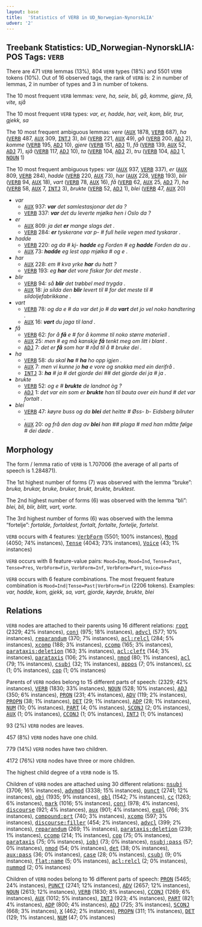 ```yaml
---
layout: base
title:  'Statistics of VERB in UD_Norwegian-NynorskLIA'
udver: '2'
---
```


## Treebank Statistics: UD_Norwegian-NynorskLIA: POS Tags: `VERB`

There are 471 `VERB` lemmas (13%), 804 `VERB` types (18%) and 5501 `VERB` tokens (10%).
Out of 16 observed tags, the rank of `VERB` is: 2 in number of lemmas, 2 in number of types and 3 in number of tokens.

The 10 most frequent `VERB` lemmas: <em>vere, ha, seie, bli, gå, komme, gjere, få, vite, sjå</em>

The 10 most frequent `VERB` types:  <em>var, er, hadde, har, veit, kom, blir, trur, gjekk, sa</em>

The 10 most frequent ambiguous lemmas: <em>vere</em> (<tt><a href="no_nynorsklia-pos-AUX.html">AUX</a></tt> 1878, <tt><a href="no_nynorsklia-pos-VERB.html">VERB</a></tt> 687), <em>ha</em> (<tt><a href="no_nynorsklia-pos-VERB.html">VERB</a></tt> 487, <tt><a href="no_nynorsklia-pos-AUX.html">AUX</a></tt> 309, <tt><a href="no_nynorsklia-pos-INTJ.html">INTJ</a></tt> 3), <em>bli</em> (<tt><a href="no_nynorsklia-pos-VERB.html">VERB</a></tt> 221, <tt><a href="no_nynorsklia-pos-AUX.html">AUX</a></tt> 49), <em>gå</em> (<tt><a href="no_nynorsklia-pos-VERB.html">VERB</a></tt> 200, <tt><a href="no_nynorsklia-pos-ADJ.html">ADJ</a></tt> 2), <em>komme</em> (<tt><a href="no_nynorsklia-pos-VERB.html">VERB</a></tt> 195, <tt><a href="no_nynorsklia-pos-ADJ.html">ADJ</a></tt> 10), <em>gjere</em> (<tt><a href="no_nynorsklia-pos-VERB.html">VERB</a></tt> 151, <tt><a href="no_nynorsklia-pos-ADJ.html">ADJ</a></tt> 1), <em>få</em> (<tt><a href="no_nynorsklia-pos-VERB.html">VERB</a></tt> 139, <tt><a href="no_nynorsklia-pos-AUX.html">AUX</a></tt> 52, <tt><a href="no_nynorsklia-pos-ADJ.html">ADJ</a></tt> 7), <em>sjå</em> (<tt><a href="no_nynorsklia-pos-VERB.html">VERB</a></tt> 117, <tt><a href="no_nynorsklia-pos-ADJ.html">ADJ</a></tt> 10), <em>ta</em> (<tt><a href="no_nynorsklia-pos-VERB.html">VERB</a></tt> 104, <tt><a href="no_nynorsklia-pos-ADJ.html">ADJ</a></tt> 2), <em>tru</em> (<tt><a href="no_nynorsklia-pos-VERB.html">VERB</a></tt> 104, <tt><a href="no_nynorsklia-pos-ADJ.html">ADJ</a></tt> 1, <tt><a href="no_nynorsklia-pos-NOUN.html">NOUN</a></tt> 1)

The 10 most frequent ambiguous types:  <em>var</em> (<tt><a href="no_nynorsklia-pos-AUX.html">AUX</a></tt> 937, <tt><a href="no_nynorsklia-pos-VERB.html">VERB</a></tt> 337), <em>er</em> (<tt><a href="no_nynorsklia-pos-AUX.html">AUX</a></tt> 809, <tt><a href="no_nynorsklia-pos-VERB.html">VERB</a></tt> 284), <em>hadde</em> (<tt><a href="no_nynorsklia-pos-VERB.html">VERB</a></tt> 220, <tt><a href="no_nynorsklia-pos-AUX.html">AUX</a></tt> 73), <em>har</em> (<tt><a href="no_nynorsklia-pos-AUX.html">AUX</a></tt> 228, <tt><a href="no_nynorsklia-pos-VERB.html">VERB</a></tt> 193), <em>blir</em> (<tt><a href="no_nynorsklia-pos-VERB.html">VERB</a></tt> 94, <tt><a href="no_nynorsklia-pos-AUX.html">AUX</a></tt> 18), <em>vart</em> (<tt><a href="no_nynorsklia-pos-VERB.html">VERB</a></tt> 78, <tt><a href="no_nynorsklia-pos-AUX.html">AUX</a></tt> 16), <em>få</em> (<tt><a href="no_nynorsklia-pos-VERB.html">VERB</a></tt> 62, <tt><a href="no_nynorsklia-pos-AUX.html">AUX</a></tt> 25, <tt><a href="no_nynorsklia-pos-ADJ.html">ADJ</a></tt> 7), <em>ha</em> (<tt><a href="no_nynorsklia-pos-VERB.html">VERB</a></tt> 58, <tt><a href="no_nynorsklia-pos-AUX.html">AUX</a></tt> 7, <tt><a href="no_nynorsklia-pos-INTJ.html">INTJ</a></tt> 3), <em>brukte</em> (<tt><a href="no_nynorsklia-pos-VERB.html">VERB</a></tt> 52, <tt><a href="no_nynorsklia-pos-ADJ.html">ADJ</a></tt> 1), <em>blei</em> (<tt><a href="no_nynorsklia-pos-VERB.html">VERB</a></tt> 47, <tt><a href="no_nynorsklia-pos-AUX.html">AUX</a></tt> 20)


* <em>var</em>
  * <tt><a href="no_nynorsklia-pos-AUX.html">AUX</a></tt> 937: <em><b>var</b> det samlestasjonar det da ?</em>
  * <tt><a href="no_nynorsklia-pos-VERB.html">VERB</a></tt> 337: <em><b>var</b> det du leverte mjølka hen i Oslo da ?</em>
* <em>er</em>
  * <tt><a href="no_nynorsklia-pos-AUX.html">AUX</a></tt> 809: <em>ja det <b>er</b> mange slags det .</em>
  * <tt><a href="no_nynorsklia-pos-VERB.html">VERB</a></tt> 284: <em><b>er</b> tyskerane var p- # full heile vegen med tyskarar .</em>
* <em>hadde</em>
  * <tt><a href="no_nynorsklia-pos-VERB.html">VERB</a></tt> 220: <em>og da # kj- <b>hadde</b> eg Forden # eg <b>hadde</b> Forden da au .</em>
  * <tt><a href="no_nynorsklia-pos-AUX.html">AUX</a></tt> 73: <em><b>hadde</b> eg lest opp mjølka # og e .</em>
* <em>har</em>
  * <tt><a href="no_nynorsklia-pos-AUX.html">AUX</a></tt> 228: <em>em # kva yrke <b>har</b> du hatt ?</em>
  * <tt><a href="no_nynorsklia-pos-VERB.html">VERB</a></tt> 193: <em>eg <b>har</b> det vore fiskar for det meste .</em>
* <em>blir</em>
  * <tt><a href="no_nynorsklia-pos-VERB.html">VERB</a></tt> 94: <em>så <b>blir</b> det trøbbel med trygda .</em>
  * <tt><a href="no_nynorsklia-pos-AUX.html">AUX</a></tt> 18: <em>ja silda den <b>blir</b> levert til # for det meste til # sildoljefabrikkane .</em>
* <em>vart</em>
  * <tt><a href="no_nynorsklia-pos-VERB.html">VERB</a></tt> 78: <em>og da e # da var det jo # da <b>vart</b> det jo vel noko handtering .</em>
  * <tt><a href="no_nynorsklia-pos-AUX.html">AUX</a></tt> 16: <em><b>vart</b> du jaga til land .</em>
* <em>få</em>
  * <tt><a href="no_nynorsklia-pos-VERB.html">VERB</a></tt> 62: <em>for å <b>få</b> e # for å komme til noko større materiell .</em>
  * <tt><a href="no_nynorsklia-pos-AUX.html">AUX</a></tt> 25: <em>men # eg må kanskje <b>få</b> tenkt meg om litt i blant .</em>
  * <tt><a href="no_nynorsklia-pos-ADJ.html">ADJ</a></tt> 7: <em>det er <b>få</b> som har # råd til å # bruke dei .</em>
* <em>ha</em>
  * <tt><a href="no_nynorsklia-pos-VERB.html">VERB</a></tt> 58: <em>du skal <b>ha</b> # <b>ha</b> ho opp igjen .</em>
  * <tt><a href="no_nynorsklia-pos-AUX.html">AUX</a></tt> 7: <em>men vi kunne jo <b>ha</b> e vore og snakka med ein derifrå .</em>
  * <tt><a href="no_nynorsklia-pos-INTJ.html">INTJ</a></tt> 3: <em><b>ha</b> # ja # det gjorde dei ## det gjorde dei ja # ja .</em>
* <em>brukte</em>
  * <tt><a href="no_nynorsklia-pos-VERB.html">VERB</a></tt> 52: <em>og e # <b>brukte</b> de landnot òg ?</em>
  * <tt><a href="no_nynorsklia-pos-ADJ.html">ADJ</a></tt> 1: <em>det var ein som er <b>brukte</b> han til bauta over ein hund # det var fortalt .</em>
* <em>blei</em>
  * <tt><a href="no_nynorsklia-pos-VERB.html">VERB</a></tt> 47: <em>køyre buss og da <b>blei</b> det heitte # Øss- b- Eidsberg bilruter .</em>
  * <tt><a href="no_nynorsklia-pos-AUX.html">AUX</a></tt> 20: <em>og frå den dag av <b>blei</b> han ## plaga # med han måtte følge # dei døde .</em>

## Morphology

The form / lemma ratio of `VERB` is 1.707006 (the average of all parts of speech is 1.284871).

The 1st highest number of forms (7) was observed with the lemma “bruke”: <em>bruka, brukar, bruke, bruker, brukt, brukte, bruktest</em>.

The 2nd highest number of forms (6) was observed with the lemma “bli”: <em>blei, bli, blir, blitt, vart, vorte</em>.

The 3rd highest number of forms (6) was observed with the lemma “fortelje”: <em>fortalde, fortaldest, fortalt, fortalte, fortelje, fortelst</em>.

`VERB` occurs with 4 features: <tt><a href="no_nynorsklia-feat-VerbForm.html">VerbForm</a></tt> (5501; 100% instances), <tt><a href="no_nynorsklia-feat-Mood.html">Mood</a></tt> (4050; 74% instances), <tt><a href="no_nynorsklia-feat-Tense.html">Tense</a></tt> (4043; 73% instances), <tt><a href="no_nynorsklia-feat-Voice.html">Voice</a></tt> (43; 1% instances)

`VERB` occurs with 8 feature-value pairs: `Mood=Imp`, `Mood=Ind`, `Tense=Past`, `Tense=Pres`, `VerbForm=Fin`, `VerbForm=Inf`, `VerbForm=Part`, `Voice=Pass`

`VERB` occurs with 6 feature combinations.
The most frequent feature combination is `Mood=Ind|Tense=Past|VerbForm=Fin` (2206 tokens).
Examples: <em>var, hadde, kom, gjekk, sa, vart, gjorde, køyrde, brukte, blei</em>


## Relations

`VERB` nodes are attached to their parents using 16 different relations: <tt><a href="no_nynorsklia-dep-root.html">root</a></tt> (2329; 42% instances), <tt><a href="no_nynorsklia-dep-conj.html">conj</a></tt> (975; 18% instances), <tt><a href="no_nynorsklia-dep-advcl.html">advcl</a></tt> (577; 10% instances), <tt><a href="no_nynorsklia-dep-reparandum.html">reparandum</a></tt> (370; 7% instances), <tt><a href="no_nynorsklia-dep-acl-relcl.html">acl:relcl</a></tt> (284; 5% instances), <tt><a href="no_nynorsklia-dep-xcomp.html">xcomp</a></tt> (188; 3% instances), <tt><a href="no_nynorsklia-dep-ccomp.html">ccomp</a></tt> (165; 3% instances), <tt><a href="no_nynorsklia-dep-parataxis-deletion.html">parataxis:deletion</a></tt> (163; 3% instances), <tt><a href="no_nynorsklia-dep-acl-cleft.html">acl:cleft</a></tt> (144; 3% instances), <tt><a href="no_nynorsklia-dep-parataxis.html">parataxis</a></tt> (106; 2% instances), <tt><a href="no_nynorsklia-dep-nmod.html">nmod</a></tt> (80; 1% instances), <tt><a href="no_nynorsklia-dep-acl.html">acl</a></tt> (79; 1% instances), <tt><a href="no_nynorsklia-dep-csubj.html">csubj</a></tt> (32; 1% instances), <tt><a href="no_nynorsklia-dep-appos.html">appos</a></tt> (7; 0% instances), <tt><a href="no_nynorsklia-dep-cc.html">cc</a></tt> (1; 0% instances), <tt><a href="no_nynorsklia-dep-cop.html">cop</a></tt> (1; 0% instances)

Parents of `VERB` nodes belong to 15 different parts of speech:  (2329; 42% instances), <tt><a href="no_nynorsklia-pos-VERB.html">VERB</a></tt> (1830; 33% instances), <tt><a href="no_nynorsklia-pos-NOUN.html">NOUN</a></tt> (528; 10% instances), <tt><a href="no_nynorsklia-pos-ADJ.html">ADJ</a></tt> (350; 6% instances), <tt><a href="no_nynorsklia-pos-PRON.html">PRON</a></tt> (231; 4% instances), <tt><a href="no_nynorsklia-pos-ADV.html">ADV</a></tt> (119; 2% instances), <tt><a href="no_nynorsklia-pos-PROPN.html">PROPN</a></tt> (38; 1% instances), <tt><a href="no_nynorsklia-pos-DET.html">DET</a></tt> (29; 1% instances), <tt><a href="no_nynorsklia-pos-ADP.html">ADP</a></tt> (28; 1% instances), <tt><a href="no_nynorsklia-pos-NUM.html">NUM</a></tt> (10; 0% instances), <tt><a href="no_nynorsklia-pos-PART.html">PART</a></tt> (4; 0% instances), <tt><a href="no_nynorsklia-pos-SCONJ.html">SCONJ</a></tt> (2; 0% instances), <tt><a href="no_nynorsklia-pos-AUX.html">AUX</a></tt> (1; 0% instances), <tt><a href="no_nynorsklia-pos-CCONJ.html">CCONJ</a></tt> (1; 0% instances), <tt><a href="no_nynorsklia-pos-INTJ.html">INTJ</a></tt> (1; 0% instances)

93 (2%) `VERB` nodes are leaves.

457 (8%) `VERB` nodes have one child.

779 (14%) `VERB` nodes have two children.

4172 (76%) `VERB` nodes have three or more children.

The highest child degree of a `VERB` node is 15.

Children of `VERB` nodes are attached using 30 different relations: <tt><a href="no_nynorsklia-dep-nsubj.html">nsubj</a></tt> (3706; 16% instances), <tt><a href="no_nynorsklia-dep-advmod.html">advmod</a></tt> (3338; 15% instances), <tt><a href="no_nynorsklia-dep-punct.html">punct</a></tt> (2741; 12% instances), <tt><a href="no_nynorsklia-dep-obj.html">obj</a></tt> (1935; 9% instances), <tt><a href="no_nynorsklia-dep-obl.html">obl</a></tt> (1542; 7% instances), <tt><a href="no_nynorsklia-dep-cc.html">cc</a></tt> (1263; 6% instances), <tt><a href="no_nynorsklia-dep-mark.html">mark</a></tt> (1016; 5% instances), <tt><a href="no_nynorsklia-dep-conj.html">conj</a></tt> (978; 4% instances), <tt><a href="no_nynorsklia-dep-discourse.html">discourse</a></tt> (921; 4% instances), <tt><a href="no_nynorsklia-dep-aux.html">aux</a></tt> (901; 4% instances), <tt><a href="no_nynorsklia-dep-expl.html">expl</a></tt> (766; 3% instances), <tt><a href="no_nynorsklia-dep-compound-prt.html">compound:prt</a></tt> (740; 3% instances), <tt><a href="no_nynorsklia-dep-xcomp.html">xcomp</a></tt> (597; 3% instances), <tt><a href="no_nynorsklia-dep-discourse-filler.html">discourse:filler</a></tt> (454; 2% instances), <tt><a href="no_nynorsklia-dep-advcl.html">advcl</a></tt> (399; 2% instances), <tt><a href="no_nynorsklia-dep-reparandum.html">reparandum</a></tt> (269; 1% instances), <tt><a href="no_nynorsklia-dep-parataxis-deletion.html">parataxis:deletion</a></tt> (239; 1% instances), <tt><a href="no_nynorsklia-dep-ccomp.html">ccomp</a></tt> (214; 1% instances), <tt><a href="no_nynorsklia-dep-cop.html">cop</a></tt> (75; 0% instances), <tt><a href="no_nynorsklia-dep-parataxis.html">parataxis</a></tt> (75; 0% instances), <tt><a href="no_nynorsklia-dep-iobj.html">iobj</a></tt> (73; 0% instances), <tt><a href="no_nynorsklia-dep-nsubj-pass.html">nsubj:pass</a></tt> (57; 0% instances), <tt><a href="no_nynorsklia-dep-nmod.html">nmod</a></tt> (54; 0% instances), <tt><a href="no_nynorsklia-dep-det.html">det</a></tt> (38; 0% instances), <tt><a href="no_nynorsklia-dep-aux-pass.html">aux:pass</a></tt> (36; 0% instances), <tt><a href="no_nynorsklia-dep-case.html">case</a></tt> (28; 0% instances), <tt><a href="no_nynorsklia-dep-csubj.html">csubj</a></tt> (9; 0% instances), <tt><a href="no_nynorsklia-dep-flat-name.html">flat:name</a></tt> (5; 0% instances), <tt><a href="no_nynorsklia-dep-acl-relcl.html">acl:relcl</a></tt> (2; 0% instances), <tt><a href="no_nynorsklia-dep-nummod.html">nummod</a></tt> (2; 0% instances)

Children of `VERB` nodes belong to 16 different parts of speech: <tt><a href="no_nynorsklia-pos-PRON.html">PRON</a></tt> (5465; 24% instances), <tt><a href="no_nynorsklia-pos-PUNCT.html">PUNCT</a></tt> (2741; 12% instances), <tt><a href="no_nynorsklia-pos-ADV.html">ADV</a></tt> (2657; 12% instances), <tt><a href="no_nynorsklia-pos-NOUN.html">NOUN</a></tt> (2613; 12% instances), <tt><a href="no_nynorsklia-pos-VERB.html">VERB</a></tt> (1830; 8% instances), <tt><a href="no_nynorsklia-pos-CCONJ.html">CCONJ</a></tt> (1269; 6% instances), <tt><a href="no_nynorsklia-pos-AUX.html">AUX</a></tt> (1012; 5% instances), <tt><a href="no_nynorsklia-pos-INTJ.html">INTJ</a></tt> (923; 4% instances), <tt><a href="no_nynorsklia-pos-PART.html">PART</a></tt> (821; 4% instances), <tt><a href="no_nynorsklia-pos-ADP.html">ADP</a></tt> (800; 4% instances), <tt><a href="no_nynorsklia-pos-ADJ.html">ADJ</a></tt> (725; 3% instances), <tt><a href="no_nynorsklia-pos-SCONJ.html">SCONJ</a></tt> (668; 3% instances), <tt><a href="no_nynorsklia-pos-X.html">X</a></tt> (462; 2% instances), <tt><a href="no_nynorsklia-pos-PROPN.html">PROPN</a></tt> (311; 1% instances), <tt><a href="no_nynorsklia-pos-DET.html">DET</a></tt> (129; 1% instances), <tt><a href="no_nynorsklia-pos-NUM.html">NUM</a></tt> (47; 0% instances)

